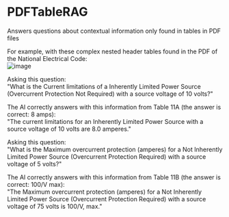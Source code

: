 # PDFTableRAG
Answers questions about contextual information only found in tables in PDF files

For example, with these complex nested header tables found in the PDF of the National Electrical Code:  
![image](https://github.com/rcorvus/PDFTableRAG/assets/5025458/cb02f88f-28fb-46a8-b31f-c4739b465dcf)

Asking this question:  
"What is the Current limitations of a Inherently Limited Power Source (Overcurrent Protection Not Required) with a source voltage of 10 volts?"  

The AI correctly answers with this information from Table 11A (the answer is correct: 8 amps):  
"The current limitations for an Inherently Limited Power Source with a source voltage of 10 volts are 8.0 amperes."  

Asking this question:  
"What is the Maximum overcurrent protection (amperes) for a Not Inherently Limited Power Source (Overcurrent Protection Required) with a source voltage of 5 volts?"  

The AI correctly answers with this information from Table 11B (the answer is correct: 100/V max):  
"The Maximum overcurrent protection (amperes) for a Not Inherently Limited Power Source (Overcurrent Protection Required) with a source voltage of 75 volts is 100/V, max."  
